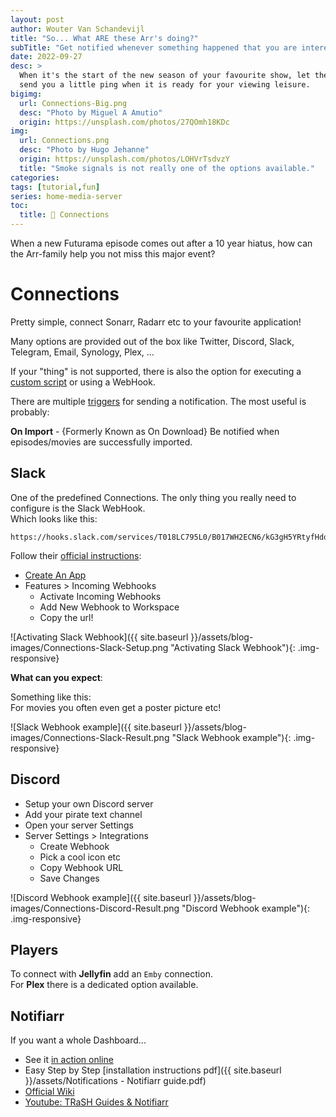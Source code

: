 ```yaml
---
layout: post
author: Wouter Van Schandevijl
title: "So... What ARE these Arr's doing?"
subTitle: "Get notified whenever something happened that you are interested in"
date: 2022-09-27
desc: >
  When it's the start of the new season of your favourite show, let the Arr's
  send you a little ping when it is ready for your viewing leisure.
bigimg:
  url: Connections-Big.png
  desc: "Photo by Miguel A Amutio"
  origin: https://unsplash.com/photos/27QOmh18KDc
img:
  url: Connections.png
  desc: "Photo by Hugo Jehanne"
  origin: https://unsplash.com/photos/LOHVrTsdvzY
  title: "Smoke signals is not really one of the options available."
categories: 
tags: [tutorial,fun]
series: home-media-server
toc:
  title: 💁 Connections
---
```


When a new Futurama episode comes out after a 10 year hiatus,
how can the Arr-family help you not miss this major event?

# Connections

Pretty simple, connect Sonarr, Radarr etc to your favourite application!

Many options are provided out of the box like Twitter,
Discord, Slack, Telegram, Email, Synology, Plex, ...

<!--more-->

If your "thing" is not supported, there is also the option for
executing a [custom script](https://wiki.servarr.com/sonarr/custom-scripts)
or using a WebHook.

There are multiple [triggers](https://wiki.servarr.com/sonarr/settings#connections) for sending a notification.
The most useful is probably:

**On Import** - {Formerly Known as On Download} Be notified when episodes/movies are successfully imported.


## Slack

One of the predefined Connections. The only thing you really need to configure is the Slack WebHook.  
Which looks like this:

```text
https://hooks.slack.com/services/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
```

Follow their [official instructions](https://api.slack.com/messaging/webhooks):

- [Create An App](https://api.slack.com/apps?new_app=1)
- Features > Incoming Webhooks
    - Activate Incoming Webhooks
    - Add New Webhook to Workspace
    - Copy the url!

![Activating Slack Webhook]({{ site.baseurl }}/assets/blog-images/Connections-Slack-Setup.png "Activating Slack Webhook"){: .img-responsive}


**What can you expect**:

Something like this:  
For movies you often even get a poster picture etc!

![Slack Webhook example]({{ site.baseurl }}/assets/blog-images/Connections-Slack-Result.png "Slack Webhook example"){: .img-responsive}


## Discord

- Setup your own Discord server
- Add your pirate text channel
- Open your server Settings
- Server Settings > Integrations
    - Create Webhook
    - Pick a cool icon etc
    - Copy Webhook URL
    - Save Changes


![Discord Webhook example]({{ site.baseurl }}/assets/blog-images/Connections-Discord-Result.png "Discord Webhook example"){: .img-responsive}


## Players

To connect with **Jellyfin** add an `Emby` connection.  
For **Plex** there is a dedicated option available.


## Notifiarr

If you want a whole Dashboard...

- See it [in action online](https://notifiarr.com/)
- Easy Step by Step [installation instructions pdf]({{ site.baseurl }}/assets/Notifications - Notifiarr guide.pdf)
- [Official Wiki](https://notifiarr.wiki/)
- [Youtube: TRaSH Guides & Notifiarr](https://www.youtube.com/watch?v=DCxU3Vzaz6k)
